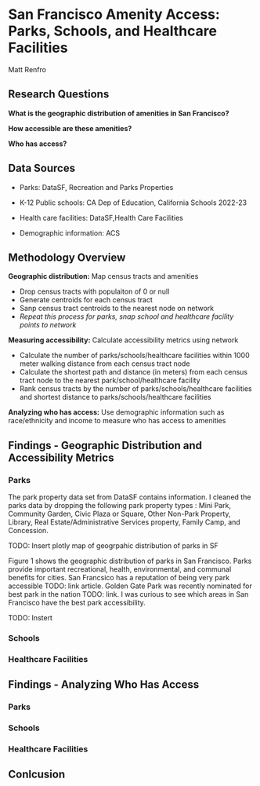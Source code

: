 # San Francisco Amenity Access: Parks, Schools, and Healthcare Facilities
Matt Renfro

## Research Questions
**What is the geographic distribution of amenities in San Francisco?**

**How accessible are these amenities?**

**Who has access?**

## Data Sources
- Parks: DataSF, Recreation and Parks Properties

- K-12 Public schools: CA Dep of Education, California Schools 2022-23

- Health care facilities: DataSF,Health Care Facilities

- Demographic information: ACS

## Methodology Overview
**Geographic distribution:** Map census tracts and amenities
- Drop census tracts with populaiton of 0 or null
- Generate centroids for each census tract
- Sanp census tract centroids to the nearest node on network
- _Repeat this process for parks, snap school and healthcare facility points to network_
  
**Measuring accessibility:** Calculate accessibility metrics using network
- Calculate the number of parks/schools/healthcare facilities within 1000 meter walking distance from each census tract node
- Calculate the shortest path and distance (in meters) from each census tract node to the nearest park/school/healthcare facility
- Rank census tracts by the number of parks/schools/healthcare facilities and shortest distance to parks/schools/healthcare facilities 

**Analyzing who has access:** Use demographic information such as race/ethnicity and income to measure who has access to amenities 

## Findings - Geographic Distribution and Accessibility Metrics
### Parks

The park property data set from DataSF contains information. I cleaned the parks data by dropping the following park property types : Mini Park, Community Garden, Civic Plaza or Square, Other Non-Park Property, Library, Real Estate/Administrative Services property, Family Camp, and Concession. 

TODO: Insert plotly map of geogrpahic distribution of parks in SF

Figure 1 shows the geographic distribution of parks in San Francisco. Parks provide important recreational, health, environmental, and communal benefits for cities. San Francsico  has a reputation of being very park accessible TODO: link article. Golden Gate Park was recently nominated for best park in the nation TODO: link. I was curious to see which areas in San Francisco have the best park accessibility. 

TODO: Instert 

### Schools
### Healthcare Facilities

## Findings - Analyzing Who Has Access
### Parks
### Schools
### Healthcare Facilities

## Conlcusion 
